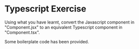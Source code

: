 # Typescript Exercise

Using what you have learnt, convert the Javascript component in "Component.jsx" to an equivalent Typescript component in "Component.tsx".

Some boilerplate code has been provided.
